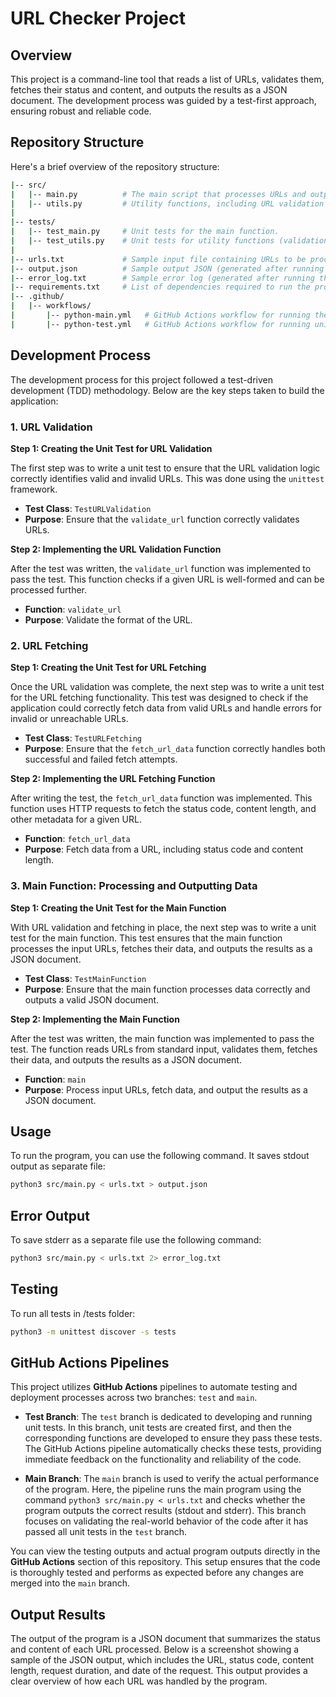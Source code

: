 # URL Checker Project

## Overview

This project is a command-line tool that reads a list of URLs, validates them, fetches their status and content, and outputs the results as a JSON document. The development process was guided by a test-first approach, ensuring robust and reliable code.

## Repository Structure

Here's a brief overview of the repository structure:
```bash
|-- src/
|   |-- main.py          # The main script that processes URLs and outputs the results as JSON.
|   |-- utils.py         # Utility functions, including URL validation and fetching logic.
|
|-- tests/
|   |-- test_main.py     # Unit tests for the main function.
|   |-- test_utils.py    # Unit tests for utility functions (validation and fetching).
|
|-- urls.txt             # Sample input file containing URLs to be processed.
|-- output.json          # Sample output JSON (generated after running the script).
|-- error_log.txt        # Sample error log (generated after running the script with error redirection).
|-- requirements.txt     # List of dependencies required to run the project.
|-- .github/
|   |-- workflows/
|       |-- python-main.yml   # GitHub Actions workflow for running the main script.
|       |-- python-test.yml   # GitHub Actions workflow for running unit tests.
```

## Development Process

The development process for this project followed a test-driven development (TDD) methodology. Below are the key steps taken to build the application:

### 1. URL Validation

**Step 1: Creating the Unit Test for URL Validation**

The first step was to write a unit test to ensure that the URL validation logic correctly identifies valid and invalid URLs. This was done using the `unittest` framework.

- **Test Class**: `TestURLValidation`
- **Purpose**: Ensure that the `validate_url` function correctly validates URLs.

**Step 2: Implementing the URL Validation Function**

After the test was written, the `validate_url` function was implemented to pass the test. This function checks if a given URL is well-formed and can be processed further.

- **Function**: `validate_url`
- **Purpose**: Validate the format of the URL.

### 2. URL Fetching

**Step 1: Creating the Unit Test for URL Fetching**

Once the URL validation was complete, the next step was to write a unit test for the URL fetching functionality. This test was designed to check if the application could correctly fetch data from valid URLs and handle errors for invalid or unreachable URLs.

- **Test Class**: `TestURLFetching`
- **Purpose**: Ensure that the `fetch_url_data` function correctly handles both successful and failed fetch attempts.

**Step 2: Implementing the URL Fetching Function**

After writing the test, the `fetch_url_data` function was implemented. This function uses HTTP requests to fetch the status code, content length, and other metadata for a given URL.

- **Function**: `fetch_url_data`
- **Purpose**: Fetch data from a URL, including status code and content length.

### 3. Main Function: Processing and Outputting Data

**Step 1: Creating the Unit Test for the Main Function**

With URL validation and fetching in place, the next step was to write a unit test for the main function. This test ensures that the main function processes the input URLs, fetches their data, and outputs the results as a JSON document.

- **Test Class**: `TestMainFunction`
- **Purpose**: Ensure that the main function processes data correctly and outputs a valid JSON document.

**Step 2: Implementing the Main Function**

After the test was written, the main function was implemented to pass the test. The function reads URLs from standard input, validates them, fetches their data, and outputs the results as a JSON document.

- **Function**: `main`
- **Purpose**: Process input URLs, fetch data, and output the results as a JSON document.

## Usage

To run the program, you can use the following command. It saves stdout output as separate file:

```bash
python3 src/main.py < urls.txt > output.json
```

## Error Output

To save stderr as a separate file use the following command:

```bash
python3 src/main.py < urls.txt 2> error_log.txt
```

## Testing

To run all tests in /tests folder:

```bash
python3 -m unittest discover -s tests
```

## GitHub Actions Pipelines

This project utilizes **GitHub Actions** pipelines to automate testing and deployment processes across two branches: `test` and `main`.

- **Test Branch**: The `test` branch is dedicated to developing and running unit tests. In this branch, unit tests are created first, and then the corresponding functions are developed to ensure they pass these tests. The GitHub Actions pipeline automatically checks these tests, providing immediate feedback on the functionality and reliability of the code.

- **Main Branch**: The `main` branch is used to verify the actual performance of the program. Here, the pipeline runs the main program using the command `python3 src/main.py < urls.txt` and checks whether the program outputs the correct results (stdout and stderr). This branch focuses on validating the real-world behavior of the code after it has passed all unit tests in the `test` branch.

You can view the testing outputs and actual program outputs directly in the **GitHub Actions** section of this repository. This setup ensures that the code is thoroughly tested and performs as expected before any changes are merged into the `main` branch.


## Output Results
The output of the program is a JSON document that summarizes the status and content of each URL processed. Below is a screenshot showing a sample of the JSON output, which includes the URL, status code, content length, request duration, and date of the request. This output provides a clear overview of how each URL was handled by the program.

